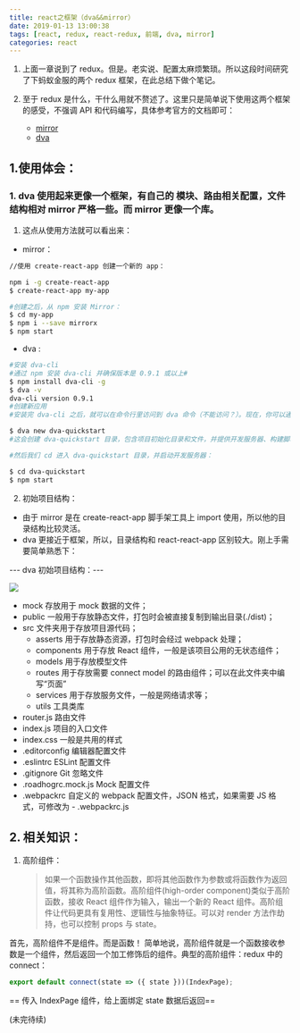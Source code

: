 ```yaml
---
title: react之框架（dva&&mirror）
date: 2019-01-13 13:00:38
tags: [react, redux, react-redux, 前端, dva, mirror]
categories: react
---
```


1. 上面一章说到了 redux。但是。老实说、配置太麻烦繁琐。所以这段时间研究了下蚂蚁金服的两个 redux 框架，在此总结下做个笔记。

2. 至于 redux 是什么，干什么用就不赘述了。这里只是简单说下使用这两个框架的感受，不强调 API 和代码编写，具体参考官方的文档即可：

   - [mirror](https://github.com/mirrorjs/mirror/blob/master/docs/zh/api.md)
   - [dva](https://dvajs.com/api/)

## 1.使用体会：

### 1. dva 使用起来更像一个框架，有自己的 模块、路由相关配置，文件结构相对 mirror 严格一些。而 mirror 更像一个库。

1.  这点从使用方法就可以看出来：

- mirror：

```bash
//使用 create-react-app 创建一个新的 app：

npm i -g create-react-app
$ create-react-app my-app

#创建之后，从 npm 安装 Mirror：
$ cd my-app
$ npm i --save mirrorx
$ npm start
```

- dva :

```bash
#安装 dva-cli
#通过 npm 安装 dva-cli 并确保版本是 0.9.1 或以上#
$ npm install dva-cli -g
$ dva -v
dva-cli version 0.9.1
#创建新应用
#安装完 dva-cli 之后，就可以在命令行里访问到 dva 命令（不能访问？）。现在，你可以通过 dva new 创建新应用。

$ dva new dva-quickstart
#这会创建 dva-quickstart 目录，包含项目初始化目录和文件，并提供开发服务器、构建脚本、数据 mock 服务、代理服务器等功能。

#然后我们 cd 进入 dva-quickstart 目录，并启动开发服务器：

$ cd dva-quickstart
$ npm start
```

2. 初始项目结构：

- 由于 mirror 是在 create-react-app 脚手架工具上 import 使用，所以他的目录结构比较灵活。
- dva 更接近于框架，所以，目录结构和 react-react-app 区别较大。刚上手需要简单熟悉下：

--- dva 初始项目结构：---

![](https://s2.ax1x.com/2019/01/13/FvrR1K.png)

- mock 存放用于 mock 数据的文件；
- public 一般用于存放静态文件，打包时会被直接复制到输出目录(./dist)；
- src 文件夹用于存放项目源代码；
  - asserts 用于存放静态资源，打包时会经过 webpack 处理；
  - components 用于存放 React 组件，一般是该项目公用的无状态组件；
  - models 用于存放模型文件
  - routes 用于存放需要 connect model 的路由组件；可以在此文件夹中编写“页面”
  - services 用于存放服务文件，一般是网络请求等；
  - utils 工具类库
- router.js 路由文件
- index.js 项目的入口文件
- index.css 一般是共用的样式
- .editorconfig 编辑器配置文件
- .eslintrc ESLint 配置文件
- .gitignore Git 忽略文件
- .roadhogrc.mock.js Mock 配置文件
- .webpackrc 自定义的 webpack 配置文件，JSON 格式，如果需要 JS 格式，可修改为 - .webpackrc.js

## 2. 相关知识：

1. 高阶组件：
   > 如果一个函数操作其他函数，即将其他函数作为参数或将函数作为返回值，将其称为高阶函数。高阶组件(high-order component)类似于高阶函数，接收 React 组件作为输入，输出一个新的 React 组件。高阶组件让代码更具有复用性、逻辑性与抽象特征。可以对 render 方法作劫持，也可以控制 props 与 state。

首先，高阶组件不是组件。而是函数！ 简单地说，高阶组件就是一个函数接收参数是一个组件，然后返回一个加工修饰后的组件。典型的高阶组件：redux 中的 connect：

```js
export default connect(state => ({ state }))(IndexPage);
```

== 传入 IndexPage 组件，给上面绑定 state 数据后返回==


(未完待续)